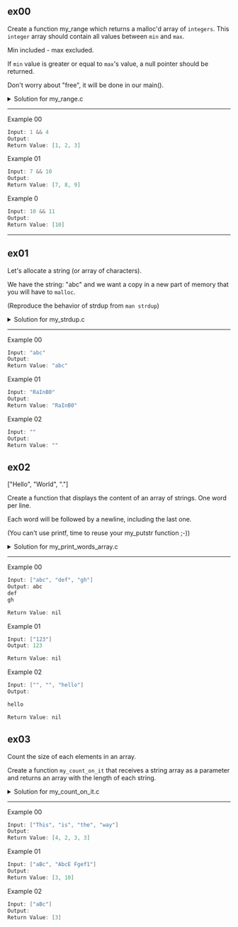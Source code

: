## ex00

Create a function my_range which returns a malloc'd array of `integers`. This `integer` array should contain all values between `min` and `max`.

Min included - max excluded.

If `min` value is greater or equal to `max`'s value, a null pointer should be returned.

Don't worry about "free", it will be done in our main().

<details>
  <summary>Solution for my_range.c</summary>

```c
#include <stdlib.h>

// Function to create an array of integers between min (inclusive) and max (exclusive)
int* my_range(int min, int max) {
    if (min >= max) {
        return NULL;  // Return null if min is greater than or equal to max
    }

    int size = max - min;
    int* array = (int*)malloc(size * sizeof(int));  // Allocate memory for the array

    if (array != NULL) {
        for (int i = 0; i < size; i++) {
            array[i] = min + i;  // Populate the array with values from min to max - 1
        }
    }

    return array;
}

// Example usage
int main() {
    int* range = my_range(5, 10);  // Get array with values from 5 to 9
    if (range != NULL) {
        for (int i = 0; i < 5; i++) {
            printf("%d ", range[i]);  // Print the values in the range
        }
        free(range);  // Free the allocated memory
    }

    return 0;
}
```

</details>

---

Example 00

```c
Input: 1 && 4
Output:
Return Value: [1, 2, 3]
```

Example 01

```c
Input: 7 && 10
Output:
Return Value: [7, 8, 9]
```

Example 0

```c
Input: 10 && 11
Output:
Return Value: [10]
```

---

## ex01

Let's allocate a string (or array of characters).

We have the string: "abc" and we want a copy in a new part of memory that you will have to `malloc`.

(Reproduce the behavior of strdup from `man strdup`)

<details>
  <summary>Solution for my_strdup.c</summary>

```c
#include <stdio.h>
#include <stdlib.h>
#include <string.h>

// Replicates the behavior of the strdup function.
// Creates a copy of the input string in a new memory location.
// Returns a pointer to the new copied string.
char* my_strdup(char* str) {
    if (str == NULL) {
        return NULL;  // Return null if the input string is null
    }

    // Allocate memory for the new string, including space for the null terminator
    char* new_str = (char*)malloc(strlen(str) + 1);

    if (new_str != NULL) {
        strcpy(new_str, str);  // Copy the input string to the new memory location
    }

    return new_str;
}

int main() {
    char* original_str = "abc";
    char* copied_str = my_strdup(original_str);

    if (copied_str != NULL) {
        printf("Original String: %s\n", original_str);
        printf("Copied String: %s\n", copied_str);
        free(copied_str);  // Free the allocated memory
    } else {
        printf("Memory allocation failed.\n");
    }

    return 0;
}

```

</details>

---

Example 00

```c
Input: "abc"
Output:
Return Value: "abc"
```

Example 01

```c
Input: "RaInB0"
Output:
Return Value: "RaInB0"
```

Example 02

```c
Input: ""
Output:
Return Value: ""
```

## ex02

["Hello", "World", "."]

Create a function that displays the content of an array of strings.
One word per line.

Each word will be followed by a newline, including the last one.

(You can't use printf, time to reuse your my_putstr function ;-))

<details>
  <summary>Solution for my_print_words_array.c</summary>

```c
#include <unistd.h>

#ifndef STRUCT_STRING_ARRAY
#define STRUCT_STRING_ARRAY
typedef struct s_string_array
{
    int size;
    char** array;
} string_array;
#endif

// Function to print a string using the write system call
void my_putstr(char* str) {
    while (*str != '\0') {
        write(1, str, 1);
        str++;
    }
}

// Function to print the content of an array of strings
void my_print_words_array(string_array* arr) {
    for (int i = 0; i < arr->size; i++) {
        my_putstr(arr->array[i]);  // Print each word followed by a newline
        my_putstr("\n");
    }
}

int main() {
    string_array arr = {
        .size = 3,
        .array = {"Hello", "World", "."}
    };

    my_print_words_array(&arr);

    return 0;
}

```

</details>

---

Example 00

```c
Input: ["abc", "def", "gh"]
Output: abc
def
gh

Return Value: nil
```

Example 01

```c
Input: ["123"]
Output: 123

Return Value: nil
```

Example 02

```c
Input: ["", "", "hello"]
Output:

hello

Return Value: nil
```

## ex03

Count the size of each elements in an array.

Create a function `my_count_on_it` that receives a string array as a parameter and returns an array with the length of each string.

<details>
  <summary>Solution for my_count_on_it.c</summary>

```c
#include <stdlib.h>  // Include necessary headers

#ifndef STRUCT_STRING_ARRAY
#define STRUCT_STRING_ARRAY
typedef struct s_string_array
{
    int size;
    char** array;
} string_array;
#endif

#ifndef STRUCT_INTEGER_ARRAY
#define STRUCT_INTEGER_ARRAY
typedef struct s_integer_array
{
    int size;
    int* array;
} integer_array;
#endif

// Function to count the length of each string in the string array
integer_array* my_count_on_it(string_array* arr) {
    if (arr == NULL) {
        return NULL;  // Return NULL if input array is NULL
    }

    // Allocate memory for the result array
    integer_array* result = (integer_array*)malloc(sizeof(integer_array));
    if (result == NULL) {
        return NULL;  // Memory allocation failed
    }

    // Set the size of the result array
    result->size = arr->size;

    // Allocate memory for the result array's integer values
    result->array = (int*)malloc(arr->size * sizeof(int));
    if (result->array == NULL) {
        free(result);  // Free memory if array allocation failed
        return NULL;
    }

    // Loop through each string in the input array and calculate its length
    for (int i = 0; i < arr->size; i++) {
        int length = 0;
        while (arr->array[i][length] != '\0') {
            length++;
        }
        result->array[i] = length;  // Store the length in the result array
    }

    return result;  // Return the integer_array containing lengths
}

int main() {
    // Create a string_array example
    string_array arr = {
        .size = 3,
        .array = {"Hello", "World", "."}
    };

    // Use the my_count_on_it function to get lengths of strings
    integer_array* lengths = my_count_on_it(&arr);
    if (lengths != NULL) {
        // Print the lengths of each string
        for (int i = 0; i < lengths->size; i++) {
            printf("%d\n", lengths->array[i]);
        }
        free(lengths->array);  // Free memory for the integer array
        free(lengths);  // Free memory for the integer_array
    }

    return 0;  // Return 0 to indicate successful execution
}

```

</details>

---

Example 00

```c
Input: ["This", "is", "the", "way"]
Output:
Return Value: [4, 2, 3, 3]
```

Example 01

```c
Input: ["aBc", "AbcE Fgef1"]
Output:
Return Value: [3, 10]
```

Example 02

```c
Input: ["aBc"]
Output:
Return Value: [3]
```
